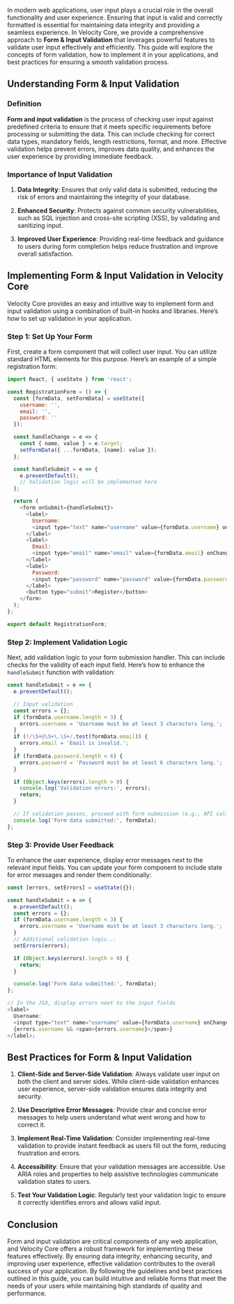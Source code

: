 In modern web applications, user input plays a crucial role in the overall functionality and user experience. Ensuring that input is valid and correctly formatted is essential for maintaining data integrity and providing a seamless experience. In Velocity Core, we provide a comprehensive approach to **Form & Input Validation** that leverages powerful features to validate user input effectively and efficiently. This guide will explore the concepts of form validation, how to implement it in your applications, and best practices for ensuring a smooth validation process.

## Understanding Form & Input Validation

### Definition

**Form and input validation** is the process of checking user input against predefined criteria to ensure that it meets specific requirements before processing or submitting the data. This can include checking for correct data types, mandatory fields, length restrictions, format, and more. Effective validation helps prevent errors, improves data quality, and enhances the user experience by providing immediate feedback.

### Importance of Input Validation

1. **Data Integrity**: Ensures that only valid data is submitted, reducing the risk of errors and maintaining the integrity of your database.

2. **Enhanced Security**: Protects against common security vulnerabilities, such as SQL injection and cross-site scripting (XSS), by validating and sanitizing input.

3. **Improved User Experience**: Providing real-time feedback and guidance to users during form completion helps reduce frustration and improve overall satisfaction.

## Implementing Form & Input Validation in Velocity Core

Velocity Core provides an easy and intuitive way to implement form and input validation using a combination of built-in hooks and libraries. Here’s how to set up validation in your application.

### Step 1: Set Up Your Form

First, create a form component that will collect user input. You can utilize standard HTML elements for this purpose. Here’s an example of a simple registration form:

```javascript
import React, { useState } from 'react';

const RegistrationForm = () => {
  const [formData, setFormData] = useState({
    username: '',
    email: '',
    password: ''
  });

  const handleChange = e => {
    const { name, value } = e.target;
    setFormData({ ...formData, [name]: value });
  };

  const handleSubmit = e => {
    e.preventDefault();
    // Validation logic will be implemented here
  };

  return (
    <form onSubmit={handleSubmit}>
      <label>
        Username:
        <input type="text" name="username" value={formData.username} onChange={handleChange} required />
      </label>
      <label>
        Email:
        <input type="email" name="email" value={formData.email} onChange={handleChange} required />
      </label>
      <label>
        Password:
        <input type="password" name="password" value={formData.password} onChange={handleChange} required />
      </label>
      <button type="submit">Register</button>
    </form>
  );
};

export default RegistrationForm;
```

### Step 2: Implement Validation Logic

Next, add validation logic to your form submission handler. This can include checks for the validity of each input field. Here’s how to enhance the `handleSubmit` function with validation:

```javascript
const handleSubmit = e => {
  e.preventDefault();

  // Input validation
  const errors = {};
  if (formData.username.length < 3) {
    errors.username = 'Username must be at least 3 characters long.';
  }
  if (!/\S+@\S+\.\S+/.test(formData.email)) {
    errors.email = 'Email is invalid.';
  }
  if (formData.password.length < 6) {
    errors.password = 'Password must be at least 6 characters long.';
  }

  if (Object.keys(errors).length > 0) {
    console.log('Validation errors:', errors);
    return;
  }

  // If validation passes, proceed with form submission (e.g., API call)
  console.log('Form data submitted:', formData);
};
```

### Step 3: Provide User Feedback

To enhance the user experience, display error messages next to the relevant input fields. You can update your form component to include state for error messages and render them conditionally:

```javascript
const [errors, setErrors] = useState({});

const handleSubmit = e => {
  e.preventDefault();
  const errors = {};
  if (formData.username.length < 3) {
    errors.username = 'Username must be at least 3 characters long.';
  }
  // Additional validation logic...
  setErrors(errors);

  if (Object.keys(errors).length > 0) {
    return;
  }

  console.log('Form data submitted:', formData);
};

// In the JSX, display errors next to the input fields
<label>
  Username:
  <input type="text" name="username" value={formData.username} onChange={handleChange} required />
  {errors.username && <span>{errors.username}</span>}
</label>;
```

## Best Practices for Form & Input Validation

1. **Client-Side and Server-Side Validation**: Always validate user input on both the client and server sides. While client-side validation enhances user experience, server-side validation ensures data integrity and security.

2. **Use Descriptive Error Messages**: Provide clear and concise error messages to help users understand what went wrong and how to correct it.

3. **Implement Real-Time Validation**: Consider implementing real-time validation to provide instant feedback as users fill out the form, reducing frustration and errors.

4. **Accessibility**: Ensure that your validation messages are accessible. Use ARIA roles and properties to help assistive technologies communicate validation states to users.

5. **Test Your Validation Logic**: Regularly test your validation logic to ensure it correctly identifies errors and allows valid input.

## Conclusion

Form and input validation are critical components of any web application, and Velocity Core offers a robust framework for implementing these features effectively. By ensuring data integrity, enhancing security, and improving user experience, effective validation contributes to the overall success of your application. By following the guidelines and best practices outlined in this guide, you can build intuitive and reliable forms that meet the needs of your users while maintaining high standards of quality and performance.
